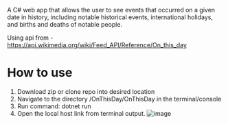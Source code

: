 A C# web app that allows the user to see events that occurred on a given date in history, including notable historical events, international holidays, and births and deaths of notable people. 

Using api from - https://api.wikimedia.org/wiki/Feed_API/Reference/On_this_day


# How to use

1. Download zip or clone repo into desired location
2. Navigate to the directory /OnThisDay/OnThisDay in the terminal/console
3. Run command: dotnet run
4. Open the local host link from terminal output. ![image](https://github.com/user-attachments/assets/159fb816-71d1-4609-adff-9741a0f662a5)

